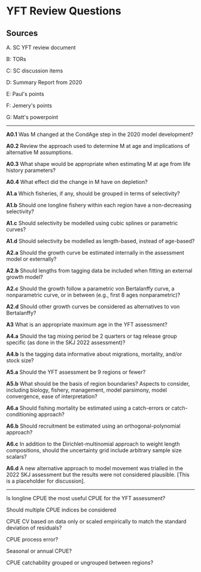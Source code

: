 # YFT Review Questions

## Sources

A. SC YFT review document

B: TORs

C: SC discussion items

D: Summary Report from 2020

E: Paul's points

F: Jemery's points

G: Matt's powerpoint

---

**A0.1** Was M changed at the CondAge step in the 2020 model development?

**A0.2** Review the approach used to determine M at age and implications of
         alternative M assumptions.

**A0.3** What shape would be appropriate when estimating M at age from life
         history parameters?

**A0.4** What effect did the change in M have on depletion?

**A1.a** Which fisheries, if any, should be grouped in terms of selectivity?

**A1.b** Should one longline fishery within each region have a non-decreasing
         selectivity?

**A1.c** Should selectivity be modelled using cubic splines or parametric
         curves?

**A1.d** Should selectivity be modelled as length-based, instead of age-based?

**A2.a** Should the growth curve be estimated internally in the assessment model
         or externally?

**A2.b** Should lengths from tagging data be included when fitting an external
         growth model?

**A2.c** Should the growth follow a parametric von Bertalanffy curve, a
         nonparametric curve, or in between (e.g., first 8 ages nonparametric)?

**A2.d** Should other growth curves be considered as alternatives to von
         Bertalanffy?

**A3** What is an appropriate maximum age in the YFT assessment?

**A4.a** Should the tag mixing period be 2 quarters or tag release group
         specific (as done in the SKJ 2022 assessment)?

**A4.b** Is the tagging data informative about migrations, mortality, and/or
         stock size?

**A5.a** Should the YFT assessment be 9 regions or fewer?

**A5.b** What should be the basis of region boundaries? Aspects to consider,
         including biology, fishery, management, model parsimony, model
         convergence, ease of interpretation?

**A6.a** Should fishing mortality be estimated using a catch-errors or
         catch-conditioning approach?

**A6.b** Should recruitment be estimated using an orthogonal-polynomial
         approach?

**A6.c** In addition to the Dirichlet-multinomial approach to weight length
         compositions, should the uncertainty grid include arbitrary sample size
         scalars?

**A6.d** A new alternative approach to model movement was trialled in the 2022
         SKJ assessment but the results were not considered plausible. [This is
         a placeholder for discussion].

---

Is longline CPUE the most useful CPUE for the YFT assessment?

Should multiple CPUE indices be considered

CPUE CV based on data only or scaled empirically to match the standard deviation
of residuals?

CPUE process error?

Seasonal or annual CPUE?

CPUE catchability grouped or ungrouped between regions?
